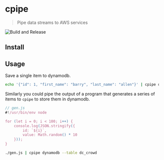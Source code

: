 # cpipe

> Pipe data streams to AWS services

![Build and Release](https://github.com/buddyspike/cpipe/workflows/Build%20and%20Release/badge.svg)

## Install


## Usage

Save a single item to dynamodb.
```sh
echo '{"id": 1, "first_name": "barry", "last_name": "allen"}' | cpipe dynamodb --table dc_crowd
```

Similarly you could pipe the output of a program that generates a series of items to `cpipe` to store them in dynamodb.
```js
// gen.js
#!/usr/bin/env node

for (let i = 0; i < 100; i++) {
    console.log(JSON.stringify({
        id: `${i}`,
        value: Math.random() * 10
    }));
}
```

```sh
./gen.js | cpipe dynamodb --table dc_crowd
```


